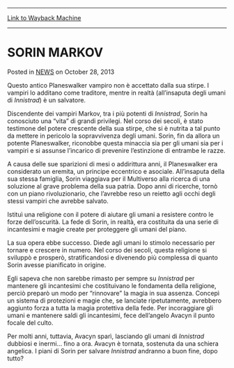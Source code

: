 
---
[Link to Wayback Machine](https://web.archive.org/web/20211017004503/https://magic.wizards.com/en/articles/archive/sorin-markov-2013-10-28-1)

[_metadata_:description]:- "Questo antico Planeswalker vampiro non è accettato dalla sua stirpe. I vampiri lo additano come traditore, mentre in realtà (all’insaputa degli umani di Innistrad) è un salvatore. Discendente dei vampiri Markov, tra i più potenti di Innistrad, Sorin ha conosciuto una “vita” di grandi privilegi. Nel corso dei secoli, è stato testimone del potere crescente della sua stirpe, che"
[_metadata_:generator]:- "Drupal 7 (http://drupal.org)"
[_metadata_:node]:- "115689"
[_metadata_:publish_date]:- "2013-10-28"
[_metadata_:source]:- "div-main-content"
[_metadata_:title]:- "SORIN MARKOV"
[_metadata_:wayback_capture_timestamp]:- "2021-10-17 00:45:03"
[_metadata_:wayback_raw_url]:- "https://web.archive.org/web/20211017004503id_/https://magic.wizards.com/en/articles/archive/sorin-markov-2013-10-28-1"
[_metadata_:wayback_url]:- "https://magic.wizards.com/en/articles/archive/sorin-markov-2013-10-28-1"
---


SORIN MARKOV
============



 Posted in [NEWS](/en/articles)
 on October 28, 2013 










Questo antico Planeswalker vampiro non è accettato dalla sua stirpe. I vampiri lo additano come traditore, mentre in realtà (all’insaputa degli umani di *Innistrad*) è un salvatore.  
  

Discendente dei vampiri Markov, tra i più potenti di *Innistrad*, Sorin ha conosciuto una “vita” di grandi privilegi. Nel corso dei secoli, è stato testimone del potere crescente della sua stirpe, che si è nutrita a tal punto da mettere in pericolo la sopravvivenza degli umani. Sorin, fin da allora un potente Planeswalker, riconobbe questa minaccia sia per gli umani sia per i vampiri e si assunse l’incarico di prevenire l’estinzione di entrambe le razze.


A causa delle sue sparizioni di mesi o addirittura anni, il Planeswalker era considerato un eremita, un principe eccentrico e asociale. All’insaputa della sua stessa famiglia, Sorin viaggiava per il Multiverso alla ricerca di una soluzione al grave problema della sua patria. Dopo anni di ricerche, tornò con un piano rivoluzionario, che l’avrebbe reso un reietto agli occhi degli stessi vampiri che avrebbe salvato.


Istituì una religione con il potere di aiutare gli umani a resistere contro le forze dell’oscurità. La fede di Sorin, in realtà, era costituita da una serie di incantesimi e magie create per proteggere gli umani del piano.


La sua opera ebbe successo. Diede agli umani lo stimolo necessario per tornare e crescere in numero. Nel corso dei secoli, questa religione si sviluppò e prosperò, stratificandosi e divenendo più complessa di quanto Sorin avesse pianificato in origine.  
  

Egli sapeva che non sarebbe rimasto per sempre su *Innistrad* per mantenere gli incantesimi che costituivano le fondamenta della religione, perciò preparò un modo per “rinnovare” la magia in sua assenza. Concepì un sistema di protezioni e magie che, se lanciate ripetutamente, avrebbero aggiunto forza a tutta la magia protettiva della fede. Per incoraggiare gli umani e mantenere saldi gli incantesimi, fece dell’angelo Avacyn il punto focale del culto.  
  

Per molti anni, tuttavia, Avacyn sparì, lasciando gli umani di *Innistrad* dubbiosi e inermi... fino a ora. Avacyn è tornata, sostenuta da una schiera angelica. I piani di Sorin per salvare *Innistrad* andranno a buon fine, dopo tutto?  

 







